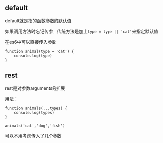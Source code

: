 default
--------

default就是指的函数参数的默认值

如果调用方法时忘记传参，传统方法是加上`type = type || 'cat'`来指定默认值

在es6中可以直接传入参数

    function animal(type = 'cat') {
        console.log(type)
    }

rest
-----------

rest是对参数arguments的扩展

用法：

    function animals(...types) {
        console.log(types)
    }

    animals('cat','dog','fish')

可以不用考虑传入了几个参数
